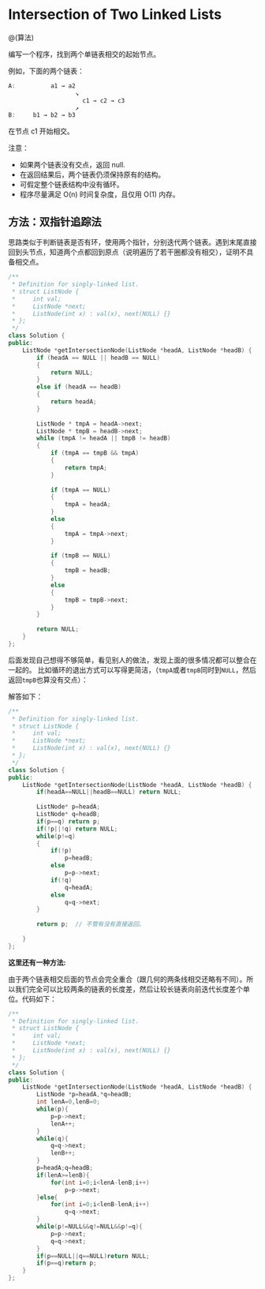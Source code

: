 # Intersection of Two Linked Lists
@(算法)

编写一个程序，找到两个单链表相交的起始节点。

例如，下面的两个链表：

```powershell
A:          a1 → a2
                   ↘
                     c1 → c2 → c3
                   ↗            
B:     b1 → b2 → b3
```
在节点 c1 开始相交。

注意：
+ 如果两个链表没有交点，返回 null.
+ 在返回结果后，两个链表仍须保持原有的结构。
+ 可假定整个链表结构中没有循环。
+ 程序尽量满足 O(n) 时间复杂度，且仅用 O(1) 内存。


## 方法：双指针追踪法

思路类似于判断链表是否有环，使用两个指针，分别迭代两个链表。遇到末尾直接回到头节点，知道两个点都回到原点（说明遍历了若干圈都没有相交），证明不具备相交点。

```cpp
/**
 * Definition for singly-linked list.
 * struct ListNode {
 *     int val;
 *     ListNode *next;
 *     ListNode(int x) : val(x), next(NULL) {}
 * };
 */
class Solution {
public:
    ListNode *getIntersectionNode(ListNode *headA, ListNode *headB) {
        if (headA == NULL || headB == NULL)
        {
            return NULL;
        }
        else if (headA == headB)
        {
            return headA;
        }
        
        ListNode * tmpA = headA->next;
        ListNode * tmpB = headB->next;
        while (tmpA != headA || tmpB != headB)
        {
            if (tmpA == tmpB && tmpA)
            {
                return tmpA;
            }
            
            if (tmpA == NULL)
            {
                tmpA = headA;
            }
            else
            {
                tmpA = tmpA->next;
            }
            
            if (tmpB == NULL)
            {
                tmpB = headB;
            }
            else
            {
                tmpB = tmpB->next;
            }
        }
        
        return NULL;
    }
};
```

后面发现自己想得不够简单，看见别人的做法，发现上面的很多情况都可以整合在一起的。
比如循环的退出方式可以写得更简洁，（`tmpA`或者`tmpB`同时到`NULL`，然后返回`tmpB`也算没有交点）：

解答如下：
```cpp
/**
 * Definition for singly-linked list.
 * struct ListNode {
 *     int val;
 *     ListNode *next;
 *     ListNode(int x) : val(x), next(NULL) {}
 * };
 */
class Solution {
public:
    ListNode *getIntersectionNode(ListNode *headA, ListNode *headB) {
        if(headA==NULL||headB==NULL) return NULL;
        
        ListNode* p=headA;
        ListNode* q=headB;
        if(p==q) return p;
        if(!p||!q) return NULL;
        while(p!=q)
        {
            if(!p)
                p=headB;
            else
                p=p->next;
            if(!q)
                q=headA;
            else
                q=q->next;
        }
        
        return p;  // 不管有没有直接返回。
        
    }
};
```

**这里还有一种方法:**

由于两个链表相交后面的节点会完全重合（跟几何的两条线相交还略有不同）。所以我们完全可以比较两条的链表的长度差，然后让较长链表向前迭代长度差个单位。代码如下：
```cpp
/**
 * Definition for singly-linked list.
 * struct ListNode {
 *     int val;
 *     ListNode *next;
 *     ListNode(int x) : val(x), next(NULL) {}
 * };
 */
class Solution {
public:
    ListNode *getIntersectionNode(ListNode *headA, ListNode *headB) {
        ListNode *p=headA,*q=headB;
        int lenA=0,lenB=0;
        while(p){
            p=p->next;
            lenA++;
        }
        while(q){
            q=q->next;
            lenB++;
        }
        p=headA;q=headB;
        if(lenA>=lenB){
            for(int i=0;i<lenA-lenB;i++)
                p=p->next;
        }else{
            for(int i=0;i<lenB-lenA;i++)
                q=q->next;            
        }
        while(p!=NULL&&q!=NULL&&p!=q){
            p=p->next;
            q=q->next;
        }
        if(p==NULL||q==NULL)return NULL;
        if(p==q)return p;
    }
};
```
